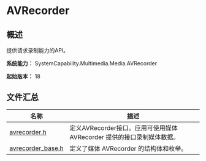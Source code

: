 # AVRecorder

## 概述

提供请求录制能力的API。

**系统能力：** SystemCapability.Multimedia.Media.AVRecorder

**起始版本：** 18
## 文件汇总

| 名称 | 描述 |
| -- | -- |
| [avrecorder.h](capi-avrecorder-h.md) | 定义AVRecorder接口。应用可使用媒体 AVRecorder 提供的接口录制媒体数据。 |
| [avrecorder_base.h](capi-avrecorder-base-h.md) | 定义了媒体 AVRecorder 的结构体和枚举。 |

